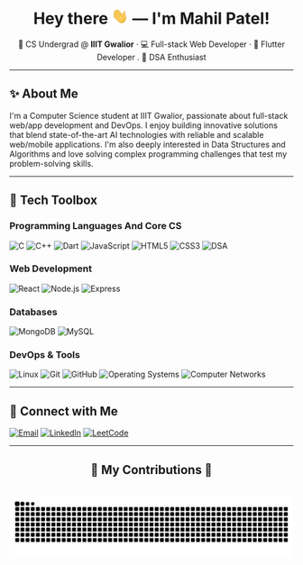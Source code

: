 <!-- Intro banner -->
<h1 align="center">
  Hey there <img src="https://raw.githubusercontent.com/ABSphreak/ABSphreak/master/gifs/Hi.gif" width="30px"/> — I'm <strong>Mahil Patel</strong>!
</h1>

<p align="center">
  🏫 CS Undergrad @ <strong>IIIT Gwalior</strong> · 💻 Full-stack Web Developer · 📱 Flutter Developer . 🧩 DSA Enthusiast  
</p>

---

## ✨ About Me
I'm a Computer Science student at IIIT Gwalior, passionate about full-stack web/app development and DevOps. I enjoy building innovative solutions that blend state-of-the-art AI technologies with reliable and scalable web/mobile applications. I'm also deeply interested in Data Structures and Algorithms and love solving complex programming challenges that test my problem-solving skills.

---

## 🧰 Tech Toolbox

### Programming Languages And Core CS
![C](https://img.shields.io/badge/-C-A8B9CC?style=for-the-badge&logo=c&logoColor=white)
![C++](https://img.shields.io/badge/-C++-00599C?style=for-the-badge&logo=cplusplus&logoColor=white)
![Dart](https://img.shields.io/badge/Dart-0175C2?style=flat&logo=dart&logoColor=white)
![JavaScript](https://img.shields.io/badge/-JavaScript-F7DF1E?style=for-the-badge&logo=javascript&logoColor=black)
![HTML5](https://img.shields.io/badge/-HTML5-E34F26?style=for-the-badge&logo=html5&logoColor=white)
![CSS3](https://img.shields.io/badge/-CSS3-1572B6?style=for-the-badge&logo=css3&logoColor=white)
![DSA](https://img.shields.io/badge/-Data%20Structures%20%26%20Algorithms-FF6B6B?style=for-the-badge&logo=leetcode&logoColor=white)


### Web Development
![React](https://img.shields.io/badge/-React-61DAFB?style=for-the-badge&logo=react&logoColor=black)
![Node.js](https://img.shields.io/badge/-Node.js-339933?style=for-the-badge&logo=nodedotjs&logoColor=white)
![Express](https://img.shields.io/badge/-Express-000000?style=for-the-badge&logo=express&logoColor=white)

### Databases
![MongoDB](https://img.shields.io/badge/-MongoDB-47A248?style=for-the-badge&logo=mongodb&logoColor=white)
![MySQL](https://img.shields.io/badge/-MySQL-4479A1?style=for-the-badge&logo=mysql&logoColor=white)

### DevOps & Tools
![Linux](https://img.shields.io/badge/-Linux-FCC624?style=for-the-badge&logo=linux&logoColor=black)
![Git](https://img.shields.io/badge/-Git-F05032?style=for-the-badge&logo=git&logoColor=white)
![GitHub](https://img.shields.io/badge/-GitHub-181717?style=for-the-badge&logo=github&logoColor=white)
![Operating Systems](https://img.shields.io/badge/-Operating%20Systems-0078D6?style=for-the-badge&logo=windows&logoColor=white)
![Computer Networks](https://img.shields.io/badge/-Computer%20Networks-006699?style=for-the-badge&logo=cisco&logoColor=white)

---
## 🔗 Connect with Me
<!-- You can add your contact information here -->

[![Email](https://img.shields.io/badge/-Email-D14836?style=for-the-badge&logo=gmail&logoColor=white)](mailto:mahilpatel0808@gmail.com)
[![LinkedIn](https://img.shields.io/badge/-LinkedIn-0077B5?style=for-the-badge&logo=linkedin&logoColor=white)](https://www.linkedin.com/in/mahil-patel08/)
[![LeetCode](https://img.shields.io/badge/-LeetCode-FFA116?style=for-the-badge&logo=leetcode&logoColor=black)](https://leetcode.com/u/mahil_patel/)


---

<div align="center">
  <h2>🐍 My Contributions 🐍</h2>
  <br>
  <img src="https://raw.githubusercontent.com/mahil-2040/mahil-2040/output/snake.svg" alt="Snake animation" />
  <br/><br/><br/>
</div>

###
